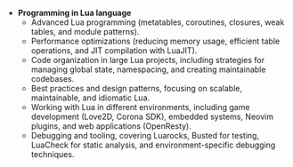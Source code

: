 - **Programming in Lua language**
  - Advanced Lua programming (metatables, coroutines, closures, weak tables, and module patterns).
  - Performance optimizations (reducing memory usage, efficient table operations, and JIT compilation with LuaJIT).
  - Code organization in large Lua projects, including strategies for managing global state, namespacing, and creating maintainable codebases.
  - Best practices and design patterns, focusing on scalable, maintainable, and idiomatic Lua.
  - Working with Lua in different environments, including game development (Love2D, Corona SDK), embedded systems, Neovim plugins, and web applications (OpenResty).
  - Debugging and tooling, covering Luarocks, Busted for testing, LuaCheck for static analysis, and environment-specific debugging techniques.
